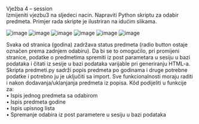 Vježba 4 – session  
Izmijeniti vjezbu3 na sljedeci nacin. Napraviti Python skriptu za odabir predmeta. Primjer rada skripte je ilustriran na idućim slikama. 

![image](https://user-images.githubusercontent.com/124800316/229280298-2b001536-04f3-4191-861d-608a134c8100.png)
![image](https://user-images.githubusercontent.com/124800316/229280309-7b0f32d2-659e-47a4-88da-51091ef0faba.png)
![image](https://user-images.githubusercontent.com/124800316/229280319-97a1366d-4cd1-4dad-a9cc-300c036350c5.png)
![image](https://user-images.githubusercontent.com/124800316/229280326-2c273b9c-7d91-408c-a8c7-d788e7848650.png)
![image](https://user-images.githubusercontent.com/124800316/229280338-d1892c70-7c8d-4432-a0e1-b74f536bf033.png)
![image](https://user-images.githubusercontent.com/124800316/229280344-b5a04826-f905-4e8a-8899-f9da580bcb8e.png)

Svaka od stranica (godina) zadržava status predmeta (radio button ostaje označen prema zadnjem odabiru). Da bi se to omogućilo, pri promijeni stranice, podatke o predmetima spremiti iz post parametara u sesiju u bazi podataka i čitati iz sesije u bazi podataka varijable pri generiranju HTML-a. Skripta predmeti.py sadrži popis predmeta po godinama i druge potrebne podatke i potrebno ju je uključiti sa import. Sve funkcionalnosti moraju raditi i nakon dodavanja/uklanjanja predmeta iz popisa. Kôd podijeliti u funkcije za:  
•	Ispis jednog predmeta sa odabirom  
•	Ispis predmeta godine  
•	Ispis upisnog lista  
•	Spremanje odabira iz post parametere u sesiju u bazi podataka  
